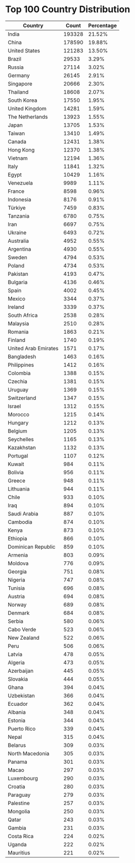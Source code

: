 # Top 100 Country Distribution
| Country | Count | Percentage |
|----|----|----|
| India | 193328 | 21.52% |
| China | 178590 | 19.88% |
| United States | 121283 | 13.50% |
| Brazil | 29533 | 3.29% |
| Russia | 27114 | 3.02% |
| Germany | 26145 | 2.91% |
| Singapore | 20666 | 2.30% |
| Thailand | 18608 | 2.07% |
| South Korea | 17550 | 1.95% |
| United Kingdom | 14281 | 1.59% |
| The Netherlands | 13923 | 1.55% |
| Japan | 13705 | 1.53% |
| Taiwan | 13410 | 1.49% |
| Canada | 12431 | 1.38% |
| Hong Kong | 12370 | 1.38% |
| Vietnam | 12194 | 1.36% |
| Italy | 11841 | 1.32% |
| Egypt | 10429 | 1.16% |
| Venezuela | 9989 | 1.11% |
| France | 8598 | 0.96% |
| Indonesia | 8176 | 0.91% |
| Türkiye | 7459 | 0.83% |
| Tanzania | 6780 | 0.75% |
| Iran | 6697 | 0.75% |
| Ukraine | 6493 | 0.72% |
| Australia | 4952 | 0.55% |
| Argentina | 4930 | 0.55% |
| Sweden | 4794 | 0.53% |
| Poland | 4734 | 0.53% |
| Pakistan | 4193 | 0.47% |
| Bulgaria | 4136 | 0.46% |
| Spain | 4002 | 0.45% |
| Mexico | 3344 | 0.37% |
| Ireland | 3339 | 0.37% |
| South Africa | 2538 | 0.28% |
| Malaysia | 2510 | 0.28% |
| Romania | 1863 | 0.21% |
| Finland | 1740 | 0.19% |
| United Arab Emirates | 1571 | 0.17% |
| Bangladesh | 1463 | 0.16% |
| Philippines | 1412 | 0.16% |
| Colombia | 1388 | 0.15% |
| Czechia | 1381 | 0.15% |
| Uruguay | 1369 | 0.15% |
| Switzerland | 1347 | 0.15% |
| Israel | 1312 | 0.15% |
| Morocco | 1215 | 0.14% |
| Hungary | 1212 | 0.13% |
| Belgium | 1205 | 0.13% |
| Seychelles | 1165 | 0.13% |
| Kazakhstan | 1132 | 0.13% |
| Portugal | 1107 | 0.12% |
| Kuwait | 984 | 0.11% |
| Bolivia | 956 | 0.11% |
| Greece | 948 | 0.11% |
| Lithuania | 944 | 0.11% |
| Chile | 933 | 0.10% |
| Iraq | 894 | 0.10% |
| Saudi Arabia | 887 | 0.10% |
| Cambodia | 874 | 0.10% |
| Kenya | 873 | 0.10% |
| Ethiopia | 866 | 0.10% |
| Dominican Republic | 859 | 0.10% |
| Armenia | 803 | 0.09% |
| Moldova | 776 | 0.09% |
| Georgia | 751 | 0.08% |
| Nigeria | 747 | 0.08% |
| Tunisia | 696 | 0.08% |
| Austria | 694 | 0.08% |
| Norway | 689 | 0.08% |
| Denmark | 684 | 0.08% |
| Serbia | 580 | 0.06% |
| Cabo Verde | 523 | 0.06% |
| New Zealand | 522 | 0.06% |
| Peru | 506 | 0.06% |
| Latvia | 478 | 0.05% |
| Algeria | 473 | 0.05% |
| Azerbaijan | 445 | 0.05% |
| Slovakia | 444 | 0.05% |
| Ghana | 394 | 0.04% |
| Uzbekistan | 366 | 0.04% |
| Ecuador | 362 | 0.04% |
| Albania | 348 | 0.04% |
| Estonia | 344 | 0.04% |
| Puerto Rico | 339 | 0.04% |
| Nepal | 315 | 0.04% |
| Belarus | 309 | 0.03% |
| North Macedonia | 305 | 0.03% |
| Panama | 301 | 0.03% |
| Macao | 297 | 0.03% |
| Luxembourg | 290 | 0.03% |
| Croatia | 280 | 0.03% |
| Paraguay | 279 | 0.03% |
| Palestine | 257 | 0.03% |
| Mongolia | 250 | 0.03% |
| Qatar | 243 | 0.03% |
| Gambia | 231 | 0.03% |
| Costa Rica | 224 | 0.02% |
| Uganda | 222 | 0.02% |
| Mauritius | 221 | 0.02% |

